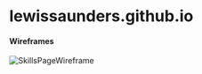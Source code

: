 # lewissaunders.github.io

#### Wireframes

![SkillsPageWireframe](/images/SkillsPageWireframe.PNG "Skills Page Wireframe")